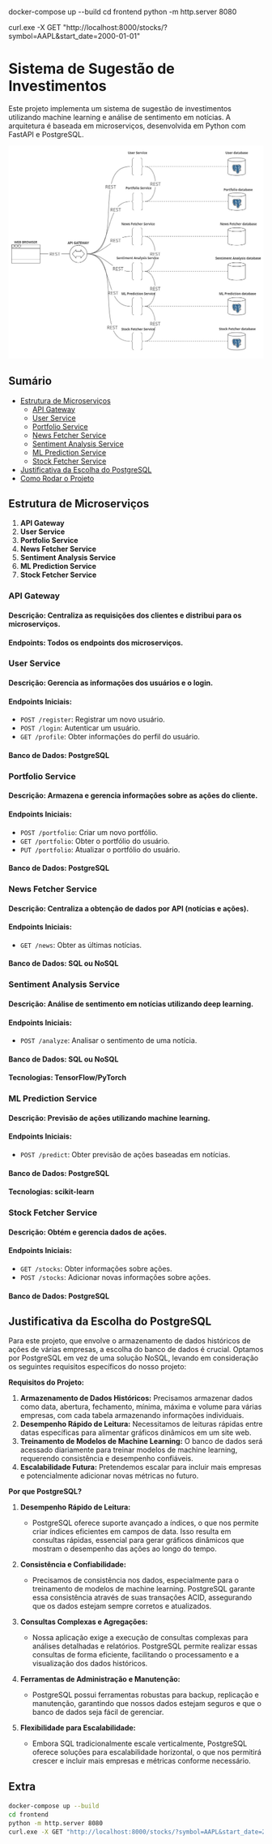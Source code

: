 docker-compose up --build
cd frontend
python -m http.server 8080

curl.exe -X GET "http://localhost:8000/stocks/?symbol=AAPL&start_date=2000-01-01"



# Sistema de Sugestão de Investimentos

Este projeto implementa um sistema de sugestão de investimentos utilizando machine learning e análise de sentimento em notícias. A arquitetura é baseada em microserviços, desenvolvida em Python com FastAPI e PostgreSQL.

![Diagrama de Microservicos](images/DiagramaMicroservicos.jpg)

## Sumário

- [Estrutura de Microserviços](#estrutura-de-microserviços)
  - [API Gateway](#api-gateway)
  - [User Service](#user-service)
  - [Portfolio Service](#portfolio-service)
  - [News Fetcher Service](#news-fetcher-service)
  - [Sentiment Analysis Service](#sentiment-analysis-service)
  - [ML Prediction Service](#ml-prediction-service)
  - [Stock Fetcher Service](#stock-fetcher-service)
- [Justificativa da Escolha do PostgreSQL](#justificativa-da-escolha-do-postgresql)
- [Como Rodar o Projeto](#como-rodar-o-projeto)

## Estrutura de Microserviços

1. **API Gateway**
2. **User Service**
3. **Portfolio Service**
4. **News Fetcher Service**
5. **Sentiment Analysis Service**
6. **ML Prediction Service**
7. **Stock Fetcher Service**

### API Gateway
#### **Descrição**: Centraliza as requisições dos clientes e distribui para os microserviços.
#### **Endpoints**: Todos os endpoints dos microserviços.

### User Service
#### **Descrição**: Gerencia as informações dos usuários e o login.
#### **Endpoints Iniciais**:
  - `POST /register`: Registrar um novo usuário.
  - `POST /login`: Autenticar um usuário.
  - `GET /profile`: Obter informações do perfil do usuário.
#### **Banco de Dados**: PostgreSQL

### Portfolio Service
#### **Descrição**: Armazena e gerencia informações sobre as ações do cliente.
#### **Endpoints Iniciais**:
  - `POST /portfolio`: Criar um novo portfólio.
  - `GET /portfolio`: Obter o portfólio do usuário.
  - `PUT /portfolio`: Atualizar o portfólio do usuário.
#### **Banco de Dados**: PostgreSQL

### News Fetcher Service
#### **Descrição**: Centraliza a obtenção de dados por API (notícias e ações).
#### **Endpoints Iniciais**:
  - `GET /news`: Obter as últimas notícias.
#### **Banco de Dados**: SQL ou NoSQL

### Sentiment Analysis Service
#### **Descrição**: Análise de sentimento em notícias utilizando deep learning.
#### **Endpoints Iniciais**:
  - `POST /analyze`: Analisar o sentimento de uma notícia.
#### **Banco de Dados**: SQL ou NoSQL
#### **Tecnologias**: TensorFlow/PyTorch

### ML Prediction Service
#### **Descrição**: Previsão de ações utilizando machine learning.
#### **Endpoints Iniciais**:
  - `POST /predict`: Obter previsão de ações baseadas em notícias.
#### **Banco de Dados**: PostgreSQL
#### **Tecnologias**: scikit-learn

### Stock Fetcher Service
#### **Descrição**: Obtém e gerencia dados de ações.
#### **Endpoints Iniciais**:
  - `GET /stocks`: Obter informações sobre ações.
  - `POST /stocks`: Adicionar novas informações sobre ações.
#### **Banco de Dados**: PostgreSQL

## Justificativa da Escolha do PostgreSQL

Para este projeto, que envolve o armazenamento de dados históricos de ações de várias empresas, a escolha do banco de dados é crucial. Optamos por PostgreSQL em vez de uma solução NoSQL, levando em consideração os seguintes requisitos específicos do nosso projeto:

**Requisitos do Projeto:**
1. **Armazenamento de Dados Históricos:** Precisamos armazenar dados como data, abertura, fechamento, mínima, máxima e volume para várias empresas, com cada tabela armazenando informações individuais.
2. **Desempenho Rápido de Leitura:** Necessitamos de leituras rápidas entre datas específicas para alimentar gráficos dinâmicos em um site web.
3. **Treinamento de Modelos de Machine Learning:** O banco de dados será acessado diariamente para treinar modelos de machine learning, requerendo consistência e desempenho confiáveis.
4. **Escalabilidade Futura:** Pretendemos escalar para incluir mais empresas e potencialmente adicionar novas métricas no futuro.

**Por que PostgreSQL?**

1. **Desempenho Rápido de Leitura:**
   - PostgreSQL oferece suporte avançado a índices, o que nos permite criar índices eficientes em campos de data. Isso resulta em consultas rápidas, essencial para gerar gráficos dinâmicos que mostram o desempenho das ações ao longo do tempo.

2. **Consistência e Confiabilidade:**
   - Precisamos de consistência nos dados, especialmente para o treinamento de modelos de machine learning. PostgreSQL garante essa consistência através de suas transações ACID, assegurando que os dados estejam sempre corretos e atualizados.

3. **Consultas Complexas e Agregações:**
   - Nossa aplicação exige a execução de consultas complexas para análises detalhadas e relatórios. PostgreSQL permite realizar essas consultas de forma eficiente, facilitando o processamento e a visualização dos dados históricos.

4. **Ferramentas de Administração e Manutenção:**
   - PostgreSQL possui ferramentas robustas para backup, replicação e manutenção, garantindo que nossos dados estejam seguros e que o banco de dados seja fácil de gerenciar.

5. **Flexibilidade para Escalabilidade:**
   - Embora SQL tradicionalmente escale verticalmente, PostgreSQL oferece soluções para escalabilidade horizontal, o que nos permitirá crescer e incluir mais empresas e métricas conforme necessário.




## Extra

```bash
docker-compose up --build
cd frontend
python -m http.server 8080
curl.exe -X GET "http://localhost:8000/stocks/?symbol=AAPL&start_date=2000-01-01"
```



